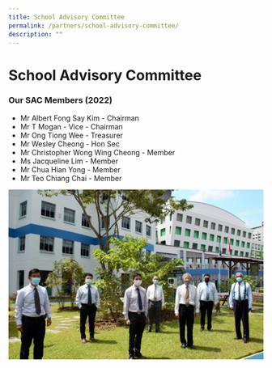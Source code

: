 ```yaml
---
title: School Advisory Committee
permalink: /partners/school-advisory-committee/
description: ""
---
```

School Advisory Committee
=========================

### Our SAC Members (2022)

*   Mr Albert Fong Say Kim - Chairman
*   Mr T Mogan - Vice - Chairman
*   Mr Ong Tiong Wee - Treasurer
*   Mr Wesley Cheong - Hon Sec
*   Mr Christopher Wong Wing Cheong - Member
*   Ms Jacqueline Lim - Member
*   Mr Chua Hian Yong - Member
*   Mr Teo Chiang Chai - Member

![](/images/SAC.jpg)